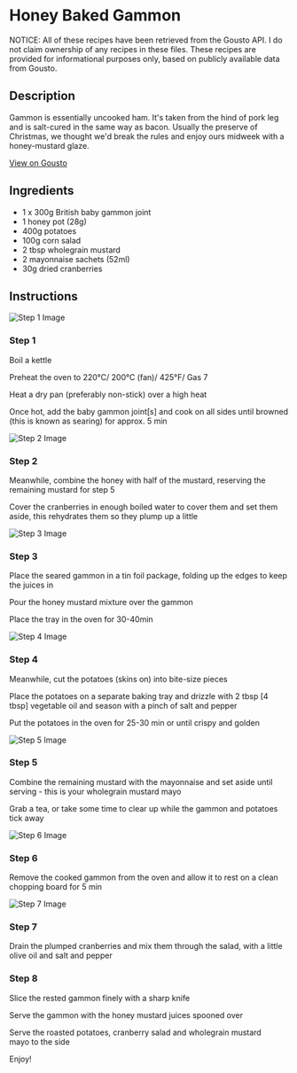 # Honey Baked Gammon

NOTICE: All of these recipes have been retrieved from the Gousto API. I do not claim ownership of any recipes in these files. These recipes are provided for informational purposes only, based on publicly available data from Gousto.

## Description

Gammon is essentially uncooked ham. It's taken from the hind of pork leg and is salt-cured in the same way as bacon. Usually the preserve of Christmas, we thought we'd break the rules and enjoy ours midweek with a honey-mustard glaze.

[View on Gousto](https://www.gousto.co.uk/recipes/cookbook/honey-baked-gammon)

## Ingredients

- 1 x 300g British baby gammon joint
- 1 honey pot (28g)
- 400g potatoes
- 100g corn salad
- 2 tbsp wholegrain mustard
- 2 mayonnaise sachets (52ml)
- 30g dried cranberries

## Instructions

![Step 1 Image](https://production-media.gousto.co.uk/cms/recipe-step-image/412.-step-1-x200.jpg)

### Step 1

Boil a kettle


Preheat the oven to 220&deg;C/ 200&deg;C (fan)/ 425&deg;F/ Gas 7


Heat a dry pan (preferably non-stick) over a high heat


Once hot, add the baby gammon joint<span class="text-danger">[s]</span>&nbsp;and cook on all sides until browned (this is known as searing) for approx. 5 min&nbsp;

![Step 2 Image](https://production-media.gousto.co.uk/cms/recipe-step-image/412.-step-2-x200.jpg)

### Step 2

Meanwhile, combine the honey with half of the&nbsp;mustard, reserving&nbsp;the remaining mustard for step 5


Cover the cranberries in enough boiled water to cover them and set&nbsp;them aside, this rehydrates them so they plump up a little&nbsp;

![Step 3 Image](https://production-media.gousto.co.uk/cms/recipe-step-image/412.-step-3-x200.jpg)

### Step 3

Place the seared gammon in a tin foil package, folding up the edges to keep the juices in&nbsp;


Pour the honey mustard mixture over the gammon


Place the tray in the oven for 30-40min&nbsp;

![Step 4 Image](https://production-media.gousto.co.uk/cms/recipe-step-image/412.-step-4-x200.jpg)

### Step 4

Meanwhile, cut the potatoes (skins on) into bite-size pieces&nbsp;


Place&nbsp;the potatoes on a separate baking tray and drizzle with 2 tbsp <span class="text-danger">[4 tbsp]</span>&nbsp;vegetable oil and season with a pinch of salt and pepper


Put&nbsp;the potatoes in the oven for 25-30 min or until crispy and golden

![Step 5 Image](https://production-media.gousto.co.uk/cms/recipe-step-image/412.-step-5-x200.jpg)

### Step 5

Combine the remaining&nbsp;mustard with the mayonnaise and set aside until serving - this is your wholegrain mustard mayo


Grab a tea, or take some time to clear up while the gammon and potatoes tick away&nbsp;

![Step 6 Image](https://production-media.gousto.co.uk/cms/recipe-step-image/412.-step-6-x200.jpg)

### Step 6

Remove the cooked gammon from the oven and allow it to rest on a clean chopping board for 5 min

![Step 7 Image](https://production-media.gousto.co.uk/cms/recipe-step-image/412.-step-7-x200.jpg)

### Step 7

Drain the plumped cranberries and mix them through the salad, with a little olive oil and salt and pepper

### Step 8

Slice the rested gammon finely with a&nbsp;sharp knife


Serve the gammon with the honey mustard juices spooned over


Serve the roasted potatoes, cranberry salad and wholegrain mustard mayo&nbsp;to the side


Enjoy!

